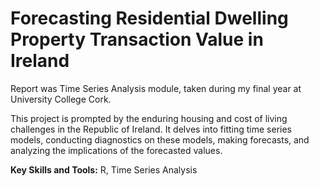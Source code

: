# Forecasting Residential Dwelling Property Transaction Value in Ireland

Report was Time Series Analysis module, taken during my final year at University College Cork.

This project is prompted by the enduring housing and cost of living challenges in the Republic of Ireland. It delves into fitting time series models, conducting diagnostics on these models, making forecasts, and analyzing the implications of the forecasted values.

**Key Skills and Tools:** R, Time Series Analysis 

